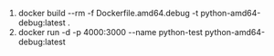 1. docker build --rm -f Dockerfile.amd64.debug -t python-amd64-debug:latest .
2. docker run -d -p 4000:3000 --name python-test python-amd64-debug:latest